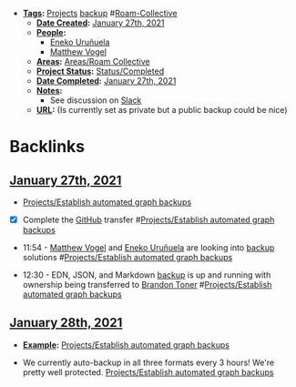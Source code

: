 - **[Tags](<../Tags.md>):** [Projects](<../Projects.md>) [backup](<../backup.md>) #[Roam-Collective](<../Roam-Collective.md>)
    - **[Date Created](<../Date Created.md>):** [January 27th, 2021](<../January 27th, 2021.md>)
    - **[People](<../People.md>):** 
        - [Eneko Uruñuela](<../Eneko Uruñuela.md>)
        - [Matthew Vogel](<../Matthew Vogel.md>)
    - **[Areas](<../Areas.md>):** [Areas/Roam Collective](<../Areas/Roam Collective.md>)
    - **[Project Status](<../Project Status.md>):** [Status/Completed](<../Status/Completed.md>)
    - **[Date Completed](<../Date Completed.md>):** [January 27th, 2021](<../January 27th, 2021.md>)
    - **[Notes](<../Notes.md>):**
        - See discussion on [Slack](<../Slack.md>)
    - **[URL](<../URL.md>):** (Is currently set as private but a public backup could be nice)

# Backlinks
## [January 27th, 2021](<January 27th, 2021.md>)
- [Projects/Establish automated graph backups](<../Projects/Establish automated graph backups.md>)

- [x] Complete the [GitHub](<../GitHub.md>) transfer #[Projects/Establish automated graph backups](<../Projects/Establish automated graph backups.md>)

- 11:54 - [Matthew Vogel](<../Matthew Vogel.md>) and [Eneko Uruñuela](<../Eneko Uruñuela.md>) are looking into [backup](<../backup.md>) solutions #[Projects/Establish automated graph backups](<../Projects/Establish automated graph backups.md>)

- 12:30 - EDN, JSON, and Markdown [backup](<../backup.md>) is up and running with ownership being transferred to [Brandon Toner](<../Brandon Toner.md>) #[Projects/Establish automated graph backups](<../Projects/Establish automated graph backups.md>)

## [January 28th, 2021](<January 28th, 2021.md>)
- **[Example](<../Example.md>):** [Projects/Establish automated graph backups](<../Projects/Establish automated graph backups.md>)

- We currently auto-backup in all three formats every 3 hours! We're pretty well protected. [Projects/Establish automated graph backups](<../Projects/Establish automated graph backups.md>)

